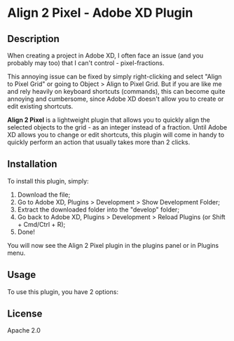 # Align 2 Pixel - Adobe XD Plugin

## Description

When creating a project in Adobe XD, I often face an issue (and you probably may too) that I can't control - pixel-fractions.

This annoying issue can be fixed by simply right-clicking and select "Align to Pixel Grid" or going to Object > Align to Pixel Grid. But if you are like me and rely heavily on keyboard shortcuts (commands), this can become quite annoying and cumbersome, since Adobe XD doesn't allow you to create or edit existing shortcuts.

**Align 2 Pixel** is a lightweight plugin that allows you to quickly align the selected objects to the grid - as an integer instead of a fraction. Until Adobe XD allows you to change or edit shortcuts, this plugin will come in handy to quickly perform an action that usually takes more than 2 clicks.

## Installation

To install this plugin, simply:

1. Download the file;
2. Go to Adobe XD, Plugins > Development > Show Development Folder;
3. Extract the downloaded folder into the "develop" folder;
4. Go back to Adobe XD, Plugins > Development > Reload Plugins (or Shift + Cmd/Ctrl + R);
5. Done!

You will now see the Align 2 Pixel plugin in the plugins panel or in Plugins menu.

## Usage

To use this plugin, you have 2 options:

## License

Apache 2.0
